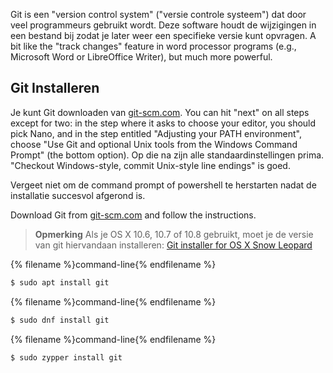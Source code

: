 Git is een "version control system" ("versie controle systeem") dat door veel programmeurs gebruikt wordt. Deze software houdt de wijzigingen in een bestand bij zodat je later weer een specifieke versie kunt opvragen. A bit like the "track changes" feature in word processor programs (e.g., Microsoft Word or LibreOffice Writer), but much more powerful.

## Git Installeren

<!--sec data-title="Installing Git: Windows" data-id="git_install_windows"
data-collapse=true ces-->

Je kunt Git downloaden van [git-scm.com](https://git-scm.com/). You can hit "next" on all steps except for two: in the step where it asks to choose your editor, you should pick Nano, and in the step entitled "Adjusting your PATH environment", choose "Use Git and optional Unix tools from the Windows Command Prompt" (the bottom option). Op die na zijn alle standaardinstellingen prima. "Checkout Windows-style, commit Unix-style line endings" is goed.

Vergeet niet om de command prompt of powershell te herstarten nadat de installatie succesvol afgerond is. <!--endsec-->

<!--sec data-title="Installing Git: OS X" data-id="git_install_OSX"
data-collapse=true ces-->

Download Git from [git-scm.com](https://git-scm.com/) and follow the instructions.

> **Opmerking** Als je OS X 10.6, 10.7 of 10.8 gebruikt, moet je de versie van git hiervandaan installeren: [Git installer for OS X Snow Leopard](https://sourceforge.net/projects/git-osx-installer/files/git-2.3.5-intel-universal-snow-leopard.dmg/download)

<!--endsec-->

<!--sec data-title="Installing Git: Debian or Ubuntu" data-id="git_install_debian_ubuntu"
data-collapse=true ces-->

{% filename %}command-line{% endfilename %}

```bash
$ sudo apt install git
```

<!--endsec-->

<!--sec data-title="Installing Git: Fedora" data-id="git_install_fedora"
data-collapse=true ces-->

{% filename %}command-line{% endfilename %}

```bash
$ sudo dnf install git
```

<!--endsec-->

<!--sec data-title="Installing Git: openSUSE" data-id="git_install_openSUSE"
data-collapse=true ces-->

{% filename %}command-line{% endfilename %}

```bash
$ sudo zypper install git
```

<!--endsec-->